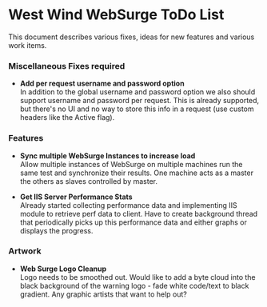 # West Wind WebSurge ToDo List

This document describes various fixes, ideas for new features and various 
work items. 


### Miscellaneous Fixes required
* **Add per request username and password option**<br/>
In addition to the global username and password option we also should 
support username and password per request. This is already supported,
but there's no UI and no way to store this info in a request (use
custom headers like the Active flag).


### Features
* **Sync multiple WebSurge Instances to increase load**<br/>
Allow multiple instances of WebSurge on multiple machines run the same
test and synchronize their results. One machine acts as a master the
others as slaves controlled by master.

* **Get IIS Server Performance Stats**<br/>
Already started collecting performance data and implementing IIS module
to retrieve perf data to client. Have to create background thread that
periodically picks up this performance data and either graphs or displays
the progress.

### Artwork
* **Web Surge Logo Cleanup**<br/>
Logo needs to be smoothed out. Would like to add a byte cloud into the
black background of the warning logo - fade white code/text to black 
gradient. Any graphic artists that want to help out?
